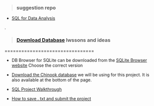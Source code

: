 


> ### suggestion repo 

- [ SQL for Data Analysis](https://github.com/nancyalaswad90/nancyalaswad90/blob/master/Certification%20as%20Oracle%20developer%20professional%20.md)



.


> ### [Download Database](https://learn.udacity.com/nanodegrees/nd098-mcit/parts/cd0023/lessons/ls0527/concepts/f9b933c4-678b-47e2-b624-0531e18a21e6) lwssons and ideas 


================================


- DB Browser for SQLite can be downloaded from the [SQLite Browser website](https://sqlitebrowser.org/dl/) Choose the correct version



- [Download the Chinook database](https://video.udacity-data.com/topher/2021/March/6053d783_chinook-db/chinook-db.zip) we will be using for this project. It is also available at the bottom of the page.


- [SQL Project Walkthrough](https://www.youtube.com/watch?v=sO1I4ddw4jI)


- [How to save . txt  and submit the project](https://www.youtube.com/watch?v=q_uWT4YYbek)
